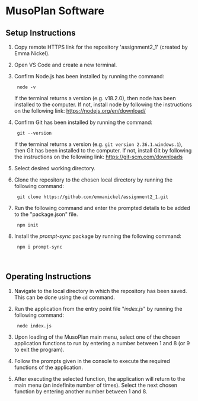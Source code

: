 # MusoPlan Software

## Setup Instructions
1. Copy remote HTTPS link for the repository 'assignment2_1' (created by Emma Nickel).
2. Open VS Code and create a new terminal.
3. Confirm Node.js has been installed by running the command:

        node -v


    If the terminal returns a version (e.g. v18.2.0), then node has been installed to the computer. If not, install node by following the instructions on the following link: https://nodejs.org/en/download/

3. Confirm Git has been installed by running the command:

        git --version

    If the terminal returns a version (e.g. `git version 2.36.1.windows.1`), then Git has been installed to the computer. If not, install Git by following the instructions on the following link: https://git-scm.com/downloads

4. Select desired working directory.
5. Clone the repository to the chosen local directory by running the following command:  

        git clone https://github.com/emmanickel/assignment2_1.git

6. Run the following command and enter the prompted details to be added to the "package.json" file.

        npm init

7. Install the *prompt-sync* package by running the following command:

        npm i prompt-sync

<br>

## Operating Instructions

1. Navigate to the local directory in which the repository has been saved. This can be done using the `cd` command.
2. Run the application from the entry point file "*index.js*" by running the following command:

        node index.js

3. Upon loading of the MusoPlan main menu, select one of the chosen application functions to run by entering a number between 1 and 8 (or 9 to exit the program).
4. Follow the prompts given in the console to execute the required functions of the application.
5. After executing the selected function, the application will return to the main menu (an indefinite number of times). Select the next chosen function by entering another number between 1 and 8. 

<br>